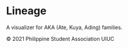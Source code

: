 # Lineage

A visualizer for AKA (Ate, Kuya, Ading) families.

© 2021 Philippine Student Association UIUC